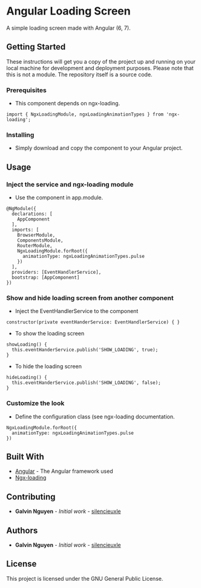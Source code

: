 # Angular Loading Screen
A simple loading screen made with Angular (6, 7).

## Getting Started

These instructions will get you a copy of the project up and running on your local machine for development and deployment purposes.
Please note that this is not a module. The repository itself is a source code.

### Prerequisites
- This component depends on ngx-loading.

```
import { NgxLoadingModule, ngxLoadingAnimationTypes } from 'ngx-loading';
```

### Installing

* Simply download and copy the component to your Angular project.

## Usage
### Inject the service and ngx-loading module

- Use the component in app.module.

```
@NgModule({
  declarations: [
    AppComponent
  ],
  imports: [
    BrowserModule,
    ComponentsModule,
    RouterModule,
    NgxLoadingModule.forRoot({
      animationType: ngxLoadingAnimationTypes.pulse
    })
  ],
  providers: [EventHandlerService],
  bootstrap: [AppComponent]
})
```

### Show and hide loading screen from another component

- Inject the EventHandlerService to the component

```
constructor(private eventHanderService: EventHandlerService) { }
```

- To show the loading screen

```
showLoading() {
  this.eventHanderService.publish('SHOW_LOADING', true);
}
```

- To hide the loading screen

```
hideLoading() {
  this.eventHanderService.publish('SHOW_LOADING', false);
}
```

### Customize the look

- Define the configuration class (see ngx-loading documentation.

```
NgxLoadingModule.forRoot({
  animationType: ngxLoadingAnimationTypes.pulse
})
```

## Built With

* [Angular](https://angular.io/) - The Angular framework used
* [Ngx-loading](https://github.com/Zak-C/ngx-loading)

## Contributing

* **Galvin Nguyen** - *Initial work* - [silencieuxle](https://github.com/silencieuxle)

## Authors

* **Galvin Nguyen** - *Initial work* - [silencieuxle](https://github.com/silencieuxle)

## License

This project is licensed under the GNU General Public License.
